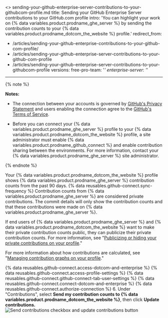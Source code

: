<> 
sending-your-github-enterprise-server-contributions-to-your-githubcom-profile.md
title: Sending your GitHub Enterprise Server contributions to your GitHub.com profile
intro: 'You can highlight your work on {% data variables.product.prodname_ghe_server %} by sending the contribution counts to your {% data variables.product.prodname_dotcom_the_website %} profile.'
redirect_from:
  - /articles/sending-your-github-enterprise-contributions-to-your-github-com-profile/
  - /articles/sending-your-github-enterprise-server-contributions-to-your-github-com-profile
  - /articles/sending-your-github-enterprise-server-contributions-to-your-githubcom-profile
versions:
  free-pro-team: '*'
  enterprise-server: '*'
---

{% note %}

**Notes:**
- The connection between your accounts is governed by <a href="/articles/github-privacy-statement/" class="dotcom-only">GitHub's Privacy Statement</a> and users enabling the connection agree to the <a href="/articles/github-terms-of-service/" class="dotcom-only">GitHub's Terms of Service</a>.

- Before you can connect your {% data variables.product.prodname_ghe_server %} profile to your {% data variables.product.prodname_dotcom_the_website %} profile, a site administrator must enable {% data variables.product.prodname_github_connect %} and enable contribution sharing between the environments. For more information, contact your {% data variables.product.prodname_ghe_server %} site administrator.

{% endnote %}

Your {% data variables.product.prodname_dotcom_the_website %} profile shows {% data variables.product.prodname_ghe_server %} contribution counts from the past 90 days. {% data reusables.github-connect.sync-frequency %} Contribution counts from {% data variables.product.prodname_ghe_server %} are considered private contributions. The commit details will only show the contribution counts and that these contributions were made on {% data variables.product.prodname_ghe_server %}.

If end users of {% data variables.product.prodname_ghe_server %} and {% data variables.product.prodname_dotcom_the_website %} want to make their private contribution counts public, they can publicize their private contribution counts. For more information, see "[Publicizing or hiding your private contributions on your profile](/articles/publicizing-or-hiding-your-private-contributions-on-your-profile/)."

For more information about how contributions are calculated, see "[Managing contribution graphs on your profile](/articles/managing-contribution-graphs-on-your-profile/)."

{% data reusables.github-connect.access-dotcom-and-enterprise %}
{% data reusables.github-connect.access-profile-settings %}
{% data reusables.github-connect.github-connect-tab-user-settings %}
{% data reusables.github-connect.connect-dotcom-and-enterprise %}
{% data reusables.github-connect.authorize-connection %}
6. Under "Contributions", select **Send my contribution counts to {% data variables.product.prodname_dotcom_the_website %}**, then click **Update contributions.**
![Send contributions checkbox and update contributions button](/assets/images/help/settings/send-and-update-contributions.png)
